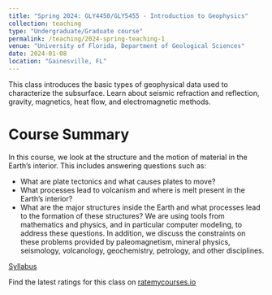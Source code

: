 ```yaml
---
title: "Spring 2024: GLY4450/GLY5455 - Introduction to Geophysics"
collection: teaching
type: "Undergraduate/Graduate course"
permalink: /teaching/2024-spring-teaching-1
venue: "University of Florida, Department of Geological Sciences"
date: 2024-01-08
location: "Gainesville, FL"
---
```


This class introduces the basic types of geophysical data used to characterize the subsurface. Learn about seismic refraction and reflection, gravity, magnetics, heat flow, and electromagnetic methods.

Course Summary
======

In this course, we look at the structure and the motion of material in the Earth’s interior. This includes answering questions such as:
*	What are plate tectonics and what causes plates to move?
*	What processes lead to volcanism and where is melt present in the Earth’s interior?
*	What are the major structures inside the Earth and what processes lead to the formation of these structures?
We are using tools from mathematics and physics, and in particular computer modeling, to address these questions. In addition, we discuss the constraints on these problems provided by paleomagnetism, mineral physics, seismology, volcanology, geochemistry, petrology, and other disciplines.


[Syllabus]("../files/Syllabus_Geophysics_dthal_2024.pdf")

Find the latest ratings for this class on [ratemycourses.io](https://www.ratemycourses.io/uf/course/gly4450)
